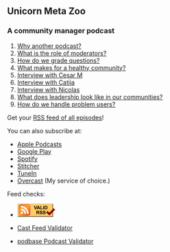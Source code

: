 ## Unicorn Meta Zoo
### A community manager podcast

1. [Why another podcast?](https://meta.stackexchange.com/questions/326560/unicorn-meta-zoo-1-why-another-podcast)
2. [What is the role of moderators?](https://meta.stackexchange.com/questions/327538/unicorn-meta-zoo-2-what-is-the-role-of-moderators)
3. [How do we grade questions?](https://meta.stackexchange.com/questions/328475/unicorn-meta-zoo-3-how-do-we-grade-questions)
4. [What makes for a healthy community?](https://meta.stackexchange.com/questions/329374/unicorn-meta-zoo-4-what-makes-for-a-healthy-community)
5. [Interview with Cesar M](https://meta.stackexchange.com/questions/330400/unicorn-meta-zoo-5-interview-with-cesar-m)
6. [Interview with Catija](https://meta.stackexchange.com/questions/331248/unicorn-meta-zoo-6-interview-with-catija)
7. [Interview with Nicolas](https://meta.stackexchange.com/questions/332176/unicorn-meta-zoo-7-interview-with-nicolas)
8. [What does leadership look like in our communities?](https://meta.stackexchange.com/questions/332981/unicorn-meta-zoo-8-what-does-leadership-look-like-in-our-communities)
9. [How do we handle problem users?](https://meta.stackexchange.com/questions/333763/unicorn-meta-zoo-9-how-do-we-handle-problem-users)

Get your
[RSS feed of all episodes](https://unicorn-meta-zoo.github.io/index.rss)!

You can also subscribe at:

* [Apple Podcasts](https://podcasts.apple.com/us/podcast/unicorn-meta-zoo/id1457917389)
* [Google Play](https://play.google.com/music/listen?u=0#/ps/If4hnqdflhqxtkrkd7bkomuwa4y)
* [Spotify](https://open.spotify.com/show/0nNUpxfY4jeOQKSy2JjugB)
* [Stitcher](https://www.stitcher.com/podcast/unicorn-meta-zoo)
* [TuneIn](https://tunein.com/podcasts/Technology-Podcasts/Unicorn-Meta-Zoo-p1214621/)
* [Overcast](https://overcast.fm/itunes1457917389/unicorn-meta-zoo)
  (My service of choice.)

Feed checks:

* <a href="https://validator.w3.org/feed/check.cgi?url=https%3A//unicorn-meta-zoo.github.io/index.rss"><img src="valid-rss-rogers.png" alt="[Valid RSS]" title="Validate my RSS feed" /></a>

* [Cast Feed Validator](http://castfeedvalidator.com/?url=https://unicorn-meta-zoo.github.io/index.rss)

* [podbase Podcast Validator](https://podba.se/validate/?url=https://unicorn-meta-zoo.github.io/index.rss)

